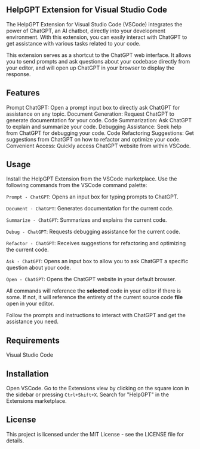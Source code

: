 ## HelpGPT Extension for Visual Studio Code

The HelpGPT Extension for Visual Studio Code (VSCode) integrates the power of ChatGPT, an AI chatbot, directly into your development environment. With this extension, you can easily interact with ChatGPT to get assistance with various tasks related to your code.

This extension serves as a shortcut to the ChatGPT web interface. It allows you to send prompts and ask questions about your codebase directly from your editor, and will open up ChatGPT in your browser to display the response.

## Features

Prompt ChatGPT: Open a prompt input box to directly ask ChatGPT for assistance on any topic.
Document Generation: Request ChatGPT to generate documentation for your code.
Code Summarization: Ask ChatGPT to explain and summarize your code.
Debugging Assistance: Seek help from ChatGPT for debugging your code.
Code Refactoring Suggestions: Get suggestions from ChatGPT on how to refactor and optimize your code.
Convenient Access: Quickly access ChatGPT website from within VSCode.

## Usage

Install the HelpGPT Extension from the VSCode marketplace.
Use the following commands from the VSCode command palette:

`Prompt - ChatGPT`: Opens an input box for typing prompts to ChatGPT.

`Document - ChatGPT`: Generates documentation for the current code.

`Summarize - ChatGPT`: Summarizes and explains the current code.

`Debug - ChatGPT`: Requests debugging assistance for the current code.

`Refactor - ChatGPT`: Receives suggestions for refactoring and optimizing the current code.

`Ask - ChatGPT`: Opens an input box to allow you to ask ChatGPT a specific question about your code.

`Open - ChatGPT`: Opens the ChatGPT website in your default browser.

All commands will reference the **selected** code in your editor if there is some. If not, it will reference the entirety of the current source code **file** open in your editor.

Follow the prompts and instructions to interact with ChatGPT and get the assistance you need.

## Requirements

Visual Studio Code

## Installation

Open VSCode.
Go to the Extensions view by clicking on the square icon in the sidebar or pressing `Ctrl+Shift+X`.
Search for "HelpGPT" in the Extensions marketplace.

## License

This project is licensed under the MIT License - see the LICENSE file for details.